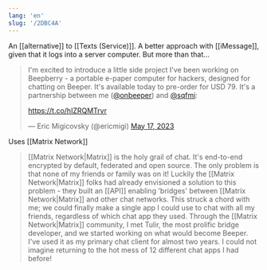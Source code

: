 ```yaml
---
lang: 'en'
slug: '/2DBC4A'
---
```


An [[alternative]] to [[Texts (Service)]]. A better approach with [[iMessage]], given that it logs into a server computer. But more than that...

<blockquote class="twitter-tweet">

I'm excited to introduce a little side project I've been working on Beepberry - a portable e-paper computer for hackers, designed for chatting on Beeper. It's available today to pre-order for USD 79. It's a partnership between me (<a href="https://twitter.com/onbeeper?ref_src=twsrc%5Etfw">@onbeeper</a>) and <a href="https://twitter.com/sqfmi?ref_src=twsrc%5Etfw">@sqfmi</a>:

<a href="https://t.co/hIZRQMTrvr">https://t.co/hIZRQMTrvr</a>

&mdash; Eric Migicovsky (@ericmigi) <a href="https://twitter.com/ericmigi/status/1658854905220587522?ref_src=twsrc%5Etfw">May 17, 2023</a>

</blockquote>

Uses [[Matrix Network]]

> [[Matrix Network|Matrix]] is the holy grail of chat. It's end-to-end encrypted by default, federated and open source. The only problem is that none of my friends or family was on it! Luckily the [[Matrix Network|Matrix]] folks had already envisioned a solution to this problem - they built an [[API]] enabling 'bridges' between [[Matrix Network|Matrix]] and other chat networks. This struck a chord with me; we could finally make a single app I could use to chat with all my friends, regardless of which chat app they used. Through the [[Matrix Network|Matrix]] community, I met Tulir, the most prolific bridge developer, and we started working on what would become Beeper. I've used it as my primary chat client for almost two years. I could not imagine returning to the hot mess of 12 different chat apps I had before!
